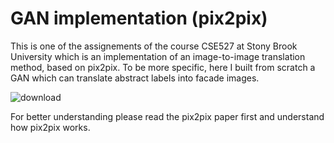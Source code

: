 # GAN implementation (pix2pix)
This is one of the assignements of the course CSE527 at Stony Brook University which is an implementation of an image-to-image translation method, based on pix2pix. To be more specific, here I built from scratch a GAN which can translate abstract labels into facade images.

![download](https://user-images.githubusercontent.com/40798690/107105388-06e0a980-67f4-11eb-904d-ea4cc020e140.png)

For better understanding please read the pix2pix paper first and understand how pix2pix works.
